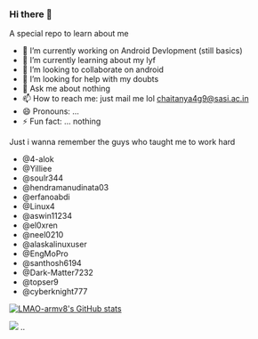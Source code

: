 ### Hi there 👋

A special repo to learn about me

- 🔭 I’m currently working on Android Devlopment (still basics)
- 🌱 I’m currently learning about my lyf
- 👯 I’m looking to collaborate on android
- 🤔 I’m looking for help with my doubts
- 💬 Ask me about nothing
- 📫 How to reach me: just mail me lol chaitanya4g9@sasi.ac.in
- 😄 Pronouns: ...
- ⚡ Fun fact: ... nothing 

Just i wanna remember the guys who taught me to work hard

- @4-alok
- @Yilliee
- @soulr344
- @hendramanudinata03
- @erfanoabdi
- @Linux4
- @aswin11234
- @el0xren
- @neel0210
- @alaskalinuxuser
- @EngMoPro
- @santhosh6194
- @Dark-Matter7232
- @topser9
- @cyberknight777

[![LMAO-armv8's GitHub stats](https://github-readme-stats.vercel.app/api?username=LMAO-armv8)](https://github.com/anuraghazra/github-readme-stats)

![](https://komarev.com/ghpvc/?username=LMAO-armv8) ..
